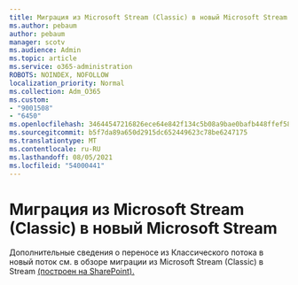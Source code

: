 ```yaml
---
title: Миграция из Microsoft Stream (Classic) в новый Microsoft Stream
ms.author: pebaum
author: pebaum
manager: scotv
ms.audience: Admin
ms.topic: article
ms.service: o365-administration
ROBOTS: NOINDEX, NOFOLLOW
localization_priority: Normal
ms.collection: Adm_O365
ms.custom:
- "9001508"
- "6450"
ms.openlocfilehash: 34644547216826ece64e842f134c5b08a9bae0bafb448ffef589db78c3263c5a
ms.sourcegitcommit: b5f7da89a650d2915dc652449623c78be6247175
ms.translationtype: MT
ms.contentlocale: ru-RU
ms.lasthandoff: 08/05/2021
ms.locfileid: "54000441"
---
```

# <a name="migrate-from-microsoft-stream-classic-to-the-new-microsoft-stream"></a>Миграция из Microsoft Stream (Classic) в новый Microsoft Stream

Дополнительные сведения о переносе из Классического потока в новый поток см. в обзоре миграции из Microsoft Stream (Classic) в Stream [(построен на SharePoint).](/stream/streamnew/stream-classic-to-new-migration-overview)